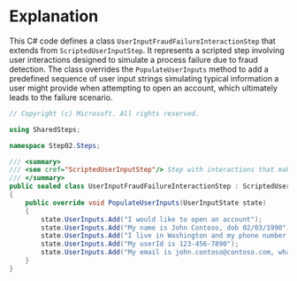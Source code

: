 # Explanation
This C# code defines a class `UserInputFraudFailureInteractionStep` that extends from `ScriptedUserInputStep`. It represents a scripted step involving user interactions designed to simulate a process failure due to fraud detection. The class overrides the `PopulateUserInputs` method to add a predefined sequence of user input strings simulating typical information a user might provide when attempting to open an account, which ultimately leads to the failure scenario.

```csharp
// Copyright (c) Microsoft. All rights reserved.

using SharedSteps;

namespace Step02.Steps;

/// <summary>
/// <see cref="ScriptedUserInputStep"/> Step with interactions that makes the Process fail due fraud detection failure
/// </summary>
public sealed class UserInputFraudFailureInteractionStep : ScriptedUserInputStep
{
    public override void PopulateUserInputs(UserInputState state)
    {
        state.UserInputs.Add("I would like to open an account");
        state.UserInputs.Add("My name is John Contoso, dob 02/03/1990");
        state.UserInputs.Add("I live in Washington and my phone number es 222-222-1234");
        state.UserInputs.Add("My userId is 123-456-7890");
        state.UserInputs.Add("My email is john.contoso@contoso.com, what else do you need?");
    }
}
```